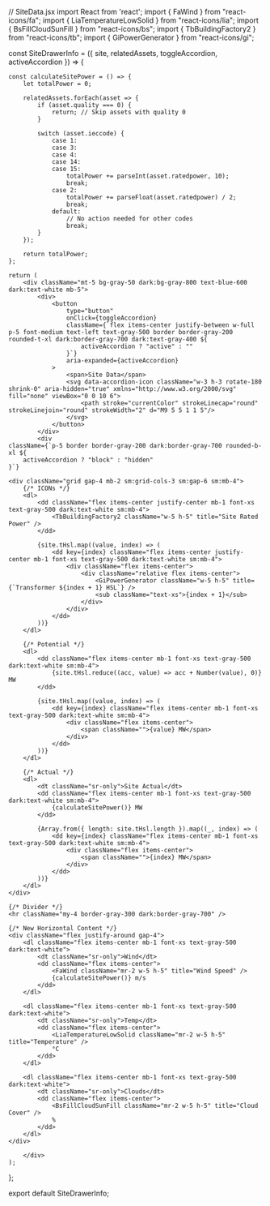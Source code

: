 // SiteData.jsx
import React from 'react';
import { FaWind } from "react-icons/fa";
import { LiaTemperatureLowSolid } from "react-icons/lia";
import { BsFillCloudSunFill } from "react-icons/bs";
import { TbBuildingFactory2 } from "react-icons/tb";
import { GiPowerGenerator } from "react-icons/gi";

const SiteDrawerInfo = ({ site, relatedAssets, toggleAccordion, activeAccordion }) => {

    const calculateSitePower = () => {
        let totalPower = 0;

        relatedAssets.forEach(asset => {
            if (asset.quality === 0) {
                return; // Skip assets with quality 0
            }

            switch (asset.ieccode) {
                case 1:
                case 3:
                case 4:
                case 14:
                case 15:
                    totalPower += parseInt(asset.ratedpower, 10);
                    break;
                case 2:
                    totalPower += parseFloat(asset.ratedpower) / 2;
                    break;
                default:
                    // No action needed for other codes
                    break;
            }
        });

        return totalPower;
    };

    return (
        <div className="mt-5 bg-gray-50 dark:bg-gray-800 text-blue-600 dark:text-white mb-5">
            <div>
                <button
                    type="button"
                    onClick={toggleAccordion}
                    className={`flex items-center justify-between w-full p-5 font-medium text-left text-gray-500 border border-gray-200 rounded-t-xl dark:border-gray-700 dark:text-gray-400 ${
                        activeAccordion ? "active" : ""
                    }`}
                    aria-expanded={activeAccordion}
                >
                    <span>Site Data</span>
                    <svg data-accordion-icon className="w-3 h-3 rotate-180 shrink-0" aria-hidden="true" xmlns="http://www.w3.org/2000/svg" fill="none" viewBox="0 0 10 6">
                        <path stroke="currentColor" strokeLinecap="round" strokeLinejoin="round" strokeWidth="2" d="M9 5 5 1 1 5"/>
                    </svg>
                </button>
            </div>
            <div
    className={`p-5 border border-gray-200 dark:border-gray-700 rounded-b-xl ${
        activeAccordion ? "block" : "hidden"
    }`}
>
    <div className="grid gap-4 mb-2 sm:grid-cols-3 sm:gap-6 sm:mb-4">
        {/* ICONs */}
        <dl>
            <dd className="flex items-center justify-center mb-1 font-xs text-gray-500 dark:text-white sm:mb-4">
                <TbBuildingFactory2 className="w-5 h-5" title="Site Rated Power" />
            </dd>

            {site.tHsl.map((value, index) => (
                <dd key={index} className="flex items-center justify-center mb-1 font-xs text-gray-500 dark:text-white sm:mb-4">
                    <div className="flex items-center">
                        <div className="relative flex items-center">
                            <GiPowerGenerator className="w-5 h-5" title={`Transformer ${index + 1} HSL`} />
                            <sub className="text-xs">{index + 1}</sub>
                        </div>
                    </div>
                </dd>
            ))}
        </dl>

        {/* Potential */}
        <dl>
            <dd className="flex items-center mb-1 font-xs text-gray-500 dark:text-white sm:mb-4">
                {site.tHsl.reduce((acc, value) => acc + Number(value), 0)} MW
            </dd>

            {site.tHsl.map((value, index) => (
                <dd key={index} className="flex items-center mb-1 font-xs text-gray-500 dark:text-white sm:mb-4">
                    <div className="flex items-center">
                        <span className="">{value} MW</span>
                    </div>
                </dd>
            ))}
        </dl>

        {/* Actual */}
        <dl>
            <dt className="sr-only">Site Actual</dt>
            <dd className="flex items-center mb-1 font-xs text-gray-500 dark:text-white sm:mb-4">
                {calculateSitePower()} MW
            </dd>

            {Array.from({ length: site.tHsl.length }).map((_, index) => (
                <dd key={index} className="flex items-center mb-1 font-xs text-gray-500 dark:text-white sm:mb-4">
                    <div className="flex items-center">
                        <span className="">{index} MW</span>
                    </div>
                </dd>
            ))}
        </dl>
    </div>

    {/* Divider */}
    <hr className="my-4 border-gray-300 dark:border-gray-700" />

    {/* New Horizontal Content */}
    <div className="flex justify-around gap-4">
        <dl className="flex items-center mb-1 font-xs text-gray-500 dark:text-white">
            <dt className="sr-only">Wind</dt>
            <dd className="flex items-center">
                <FaWind className="mr-2 w-5 h-5" title="Wind Speed" />
                {calculateSitePower()} m/s
            </dd>
        </dl>

        <dl className="flex items-center mb-1 font-xs text-gray-500 dark:text-white">
            <dt className="sr-only">Temp</dt>
            <dd className="flex items-center">
                <LiaTemperatureLowSolid className="mr-2 w-5 h-5" title="Temperature" />
                °C
            </dd>
        </dl>

        <dl className="flex items-center mb-1 font-xs text-gray-500 dark:text-white">
            <dt className="sr-only">Clouds</dt>
            <dd className="flex items-center">
                <BsFillCloudSunFill className="mr-2 w-5 h-5" title="Cloud Cover" />
                %
            </dd>
        </dl>
    </div>
</div>

        </div>
    );
};

export default SiteDrawerInfo;
